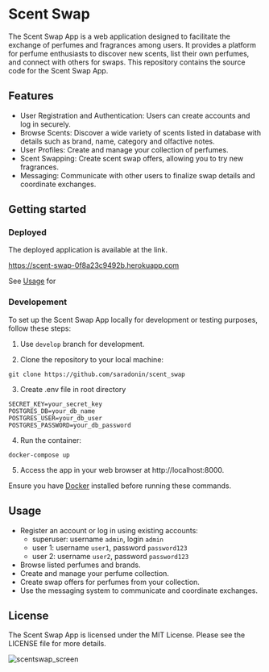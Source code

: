 # Scent Swap #

The Scent Swap App is a web application designed to facilitate the exchange of perfumes and fragrances among users. It
provides a platform for perfume enthusiasts to discover new scents, list their own perfumes, and connect with others for
swaps. This repository contains the source code for the Scent Swap App.

## Features

- User Registration and Authentication: Users can create accounts and log in securely.
- Browse Scents: Discover a wide variety of scents listed in database with details such as brand, name, category and
  olfactive notes.
- User Profiles: Create and manage your collection of perfumes.
- Scent Swapping: Create scent swap offers, allowing you to try new fragrances.
- Messaging: Communicate with other users to finalize swap details and coordinate exchanges.

## Getting started

### Deployed

The deployed application is available at the link.

https://scent-swap-0f8a23c9492b.herokuapp.com

See [Usage](#usage) for

### Developement

To set up the Scent Swap App locally for development or testing purposes, follow these steps:

1. Use `develop` branch for development.

2. Clone the repository to your local machine:

```
git clone https://github.com/saradonin/scent_swap
```

3. Create .env file in root directory
```
SECRET_KEY=your_secret_key
POSTGRES_DB=your_db_name
POSTGRES_USER=your_db_user
POSTGRES_PASSWORD=your_db_password
```

4. Run the container:

```
docker-compose up
```

5. Access the app in your web browser at http://localhost:8000.

Ensure you have [Docker](https://www.docker.com/get-started/) installed before running these commands.

## Usage

- Register an account or log in using existing accounts:
  - superuser: username `admin`, login `admin`
  - user 1: username `user1`, password `password123`
  - user 2: username `user2`, password `password123`
- Browse listed perfumes and brands.
- Create and manage your perfume collection.
- Create swap offers for perfumes from your collection.
- Use the messaging system to communicate and coordinate exchanges.

## License

The Scent Swap App is licensed under the MIT License. Please see the LICENSE file for more details.

![scentswap_screen](https://github.com/saradonin/scent_swap/assets/124811561/4b6f367f-16d0-426c-b8bf-196f5c643b96)

